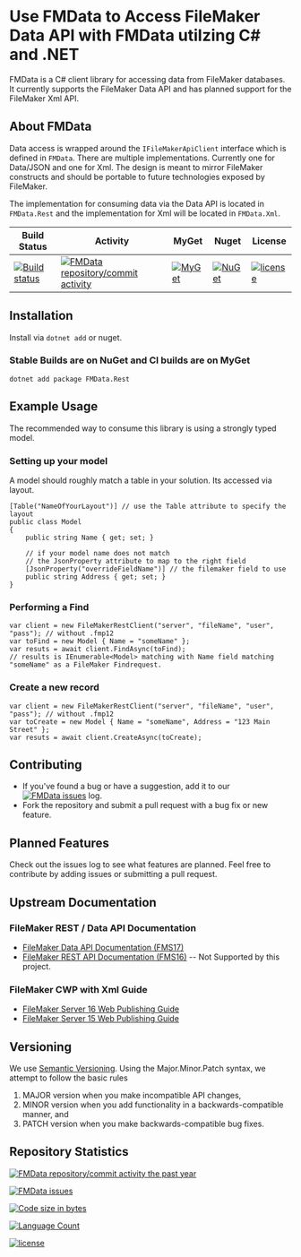 # Use FMData to Access FileMaker Data API with FMData utilzing C# and .NET

FMData is a C# client library for accessing data from FileMaker databases. It currently supports the FileMaker Data API and has planned support for the FileMaker Xml API.

## About FMData

Data access is wrapped around the `IFileMakerApiClient` interface which is defined in `FMData`. There are multiple implementations. Currently one for Data/JSON and one for Xml. The design is meant to mirror FileMaker constructs and should be portable to future technologies exposed by FileMaker.

The implementation for consuming data via the Data API is located in `FMData.Rest` and the implementation for Xml will be located in `FMData.Xml`.

| Build Status | Activity | MyGet | Nuget | License |
|---|---|---|---|---|
| [![Build status](https://ci.appveyor.com/api/projects/status/nnqby0f5rpcsl3uv?svg=true)](https://ci.appveyor.com/project/fuzzzerd/fmdata) | [![FMData repository/commit activity](https://img.shields.io/github/commit-activity/w/fuzzzerd/fmdata.svg?style=flat-square)](https://github.com/fuzzzerd/fmdata/commits/master) | [![MyGet](https://img.shields.io/myget/filemaker/dt/fmdata.svg?style=flat-square)](https://www.myget.org/feed/filemaker/package/nuget/FMData) | [![NuGet](https://img.shields.io/nuget/dt/FMData.svg?style=flat-square)](https://www.nuget.org/packages/FMData/) | [![license](https://img.shields.io/github/license/fuzzzerd/fmdata.svg?style=flat-square)](https://github.com/fuzzzerd/fmdata/blob/master/LICENSE) |

## Installation

Install via `dotnet add` or nuget.

### Stable Builds are on NuGet and CI builds are on MyGet

    dotnet add package FMData.Rest

## Example Usage

The recommended way to consume this library is using a strongly typed model.

### Setting up your model

A model should roughly match a table in your solution. Its accessed via layout.

    [Table("NameOfYourLayout")] // use the Table attribute to specify the layout
    public class Model
    {
        public string Name { get; set; }

        // if your model name does not match
        // the JsonProperty attribute to map to the right field
        [JsonProperty("overrideFieldName")] // the filemaker field to use
        public string Address { get; set; }
    }

### Performing a Find

    var client = new FileMakerRestClient("server", "fileName", "user", "pass"); // without .fmp12
    var toFind = new Model { Name = "someName" };
    var resuts = await client.FindAsync(toFind);
    // results is IEnumerable<Model> matching with Name field matching "someName" as a FileMaker Findrequest.

### Create a new record

    var client = new FileMakerRestClient("server", "fileName", "user", "pass"); // without .fmp12
    var toCreate = new Model { Name = "someName", Address = "123 Main Street" };
    var resuts = await client.CreateAsync(toCreate);

## Contributing

- If you've found a bug or have a suggestion, add it to our [![FMData issues](https://img.shields.io/github/issues/fuzzzerd/fmdata.svg?style=flat-square)](https://github.com/fuzzzerd/fmdata/issues) log.
- Fork the repository and submit a pull request with a bug fix or new feature.

## Planned Features

Check out the issues log to see what features are planned. Feel free to contribute by adding issues or submitting a pull request.

## Upstream Documentation

### FileMaker REST / Data API Documentation

- [FileMaker Data API Documentation (FMS17)](http://fmhelp.filemaker.com/docs/17/en/dataapi/)
- [FileMaker REST API Documentation (FMS16)](https://fmhelp.filemaker.com/docs/16/en/restapi/) -- Not Supported by this project.

### FileMaker CWP with Xml Guide

- [FileMaker Server 16 Web Publishing Guide](https://fmhelp.filemaker.com/docs/16/en/fms16_cwp_guide.pdf)
- [FileMaker Server 15 Web Publishing Guide](https://fmhelp.filemaker.com/docs/15/en/fms15_cwp_guide.pdf)

## Versioning

We use [Semantic Versioning](http://semver.org/). Using the Major.Minor.Patch syntax, we attempt to follow the basic rules

 1. MAJOR version when you make incompatible API changes,
 2. MINOR version when you add functionality in a backwards-compatible manner, and
 3. PATCH version when you make backwards-compatible bug fixes.

## Repository Statistics

[![FMData repository/commit activity the past year](https://img.shields.io/github/commit-activity/y/fuzzzerd/fmdata.svg?style=flat-square)](https://github.com/fuzzzerd/fmdata/commits/master)

[![FMData issues](https://img.shields.io/github/issues/fuzzzerd/fmdata.svg?style=flat-square)](https://github.com/fuzzzerd/fmdata/issues)

[![Code size in bytes](https://img.shields.io/github/languages/code-size/fuzzzerd/fmdata.svg?style=flat-square)](https://github.com/fuzzzerd/fmdata/commits/master)

[![Language Count](https://img.shields.io/github/languages/count/fuzzzerd/fmdata.svg?style=flat-square)](https://github.com/fuzzzerd/fmdata/commits/master)

[![license](https://img.shields.io/github/license/fuzzzerd/fmdata.svg?style=flat-square)](https://github.com/fuzzzerd/fmdata/blob/master/LICENSE)
